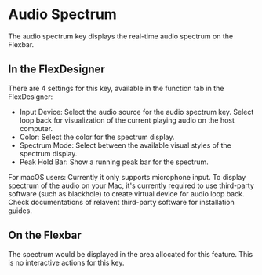 # Audio Spectrum

The audio spectrum key displays the real-time audio spectrum on the Flexbar.

## In the FlexDesigner

There are 4 settings for this key, available in the function tab in the FlexDesigner:

- Input Device: Select the audio source for the audio spectrum key. Select loop back for visualization of the current playing audio on the host computer.
- Color: Select the color for the spectrum display.
- Spectrum Mode: Select between the available visual styles of the spectrum display.
- Peak Hold Bar: Show a running peak bar for the spectrum.

For macOS users: Currently it only supports microphone input. To display spectrum of the audio on your Mac, it's currently required to use third-party software (such as blackhole) to create virtual device for audio loop back. Check documentations of relavent third-party software for installation guides.

## On the Flexbar

The spectrum would be displayed in the area allocated for this feature. This is no interactive actions for this key.
